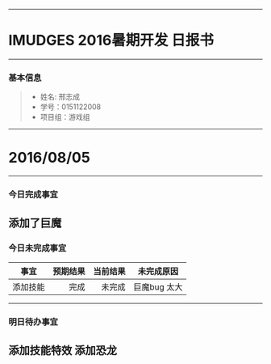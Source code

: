 -------
# IMUDGES 2016暑期开发 日报书



-------


### 基本信息
> * 姓名: 邢志成
> * 学号：0151122008
> * 项目组：游戏组

-------


# 2016/08/05

-------

### 今日完成事宜
添加了巨魔
-----
### 今日未完成事宜


| 事宜    |预期结果 | 当前结果  | 未完成原因   | 
| --------   | -----:  | -----:  | :----:  |
| 添加技能   | 完成    |未完成 |巨魔bug 太大 


------
### 明日待办事宜
添加技能特效
添加恐龙
-------


